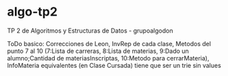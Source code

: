 # algo-tp2
TP 2 de Algoritmos y Estructuras de Datos - grupoalgodon

ToDo basico: Correcciones de Leon, InvRep de cada clase, Metodos del punto 7 al 10 (7:Lista de carreras, 8:Lista de materias, 9:Dado un alumno;Cantidad de materiasInscriptas, 10:Metodo para cerrarMateria), InfoMateria equivalentes (en Clase Cursada) tiene que ser un trie sin values

